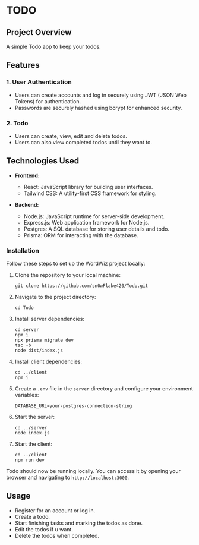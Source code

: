 # TODO

## Project Overview

A simple Todo app to keep your todos.

## Features

### 1. User Authentication
   - Users can create accounts and log in securely using JWT (JSON Web Tokens) for authentication.
   - Passwords are securely hashed using bcrypt for enhanced security.

### 2. Todo
   - Users can create, view, edit and delete todos.
   - Users can also view completed todos until they want to.

## Technologies Used

- **Frontend:**
  - React: JavaScript library for building user interfaces.
  - Tailwind CSS: A utility-first CSS framework for styling.

- **Backend:**
  - Node.js: JavaScript runtime for server-side development.
  - Express.js: Web application framework for Node.js.
  - Postgres: A SQL database for storing user details and todo.
  - Prisma: ORM for interacting with the database.
 
### Installation

Follow these steps to set up the WordWiz project locally:

1. Clone the repository to your local machine:

   ```
   git clone https://github.com/sn0wFlake420/Todo.git
   ```

2. Navigate to the project directory:

   ```
   cd Todo
   ```

3. Install server dependencies:

   ```
   cd server
   npm i
   npx prisma migrate dev
   tsc -b
   node dist/index.js
   ```

4. Install client dependencies:

   ```
   cd ../client
   npm i
   ```

5. Create a `.env` file in the `server` directory and configure your environment variables:

   ```
   DATABASE_URL=your-postgres-connection-string
   ```

6. Start the server:

   ```
   cd ../server
   node index.js
   ```

7. Start the client:

   ```
   cd ../client
   npm run dev
   ```

Todo should now be running locally. You can access it by opening your browser and navigating to `http://localhost:3000`.

## Usage

- Register for an account or log in.
- Create a todo.
- Start finishing tasks and marking the todos as done.
- Edit the todos if u want.
- Delete the todos when completed.


